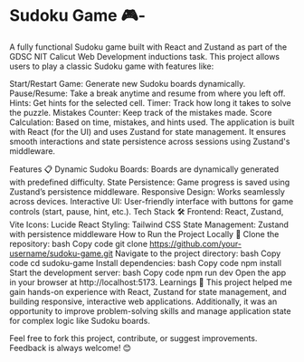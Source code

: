 # Sudoku Game 🎮-
A fully functional Sudoku game built with React and Zustand as part of the GDSC NIT Calicut Web Development inductions task. This project allows users to play a classic Sudoku game with features like:

Start/Restart Game: Generate new Sudoku boards dynamically.
Pause/Resume: Take a break anytime and resume from where you left off.
Hints: Get hints for the selected cell.
Timer: Track how long it takes to solve the puzzle.
Mistakes Counter: Keep track of the mistakes made.
Score Calculation: Based on time, mistakes, and hints used.
The application is built with React (for the UI) and uses Zustand for state management. It ensures smooth interactions and state persistence across sessions using Zustand's middleware.

Features 📋
Dynamic Sudoku Boards: Boards are dynamically generated with predefined difficulty.
State Persistence: Game progress is saved using Zustand’s persistence middleware.
Responsive Design: Works seamlessly across devices.
Interactive UI: User-friendly interface with buttons for game controls (start, pause, hint, etc.).
Tech Stack 🛠️
Frontend: React, Zustand, Vite
Icons: Lucide React
Styling: Tailwind CSS
State Management: Zustand with persistence middleware
How to Run the Project Locally 🚀
Clone the repository:
bash
Copy code
git clone https://github.com/your-username/sudoku-game.git
Navigate to the project directory:
bash
Copy code
cd sudoku-game
Install dependencies:
bash
Copy code
npm install
Start the development server:
bash
Copy code
npm run dev
Open the app in your browser at http://localhost:5173.
Learnings 🧠
This project helped me gain hands-on experience with React, Zustand for state management, and building responsive, interactive web applications. Additionally, it was an opportunity to improve problem-solving skills and manage application state for complex logic like Sudoku boards.

Feel free to fork this project, contribute, or suggest improvements. Feedback is always welcome! 😊


